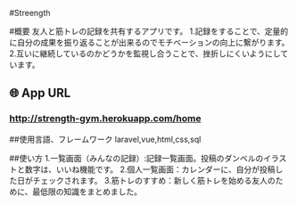 #Streength

#概要
友人と筋トレの記録を共有するアプリです。
1.記録をすることで、定量的に自分の成果を振り返ることが出来るのでモチベーションの向上に繋がります。
2.互いに継続しているのかどうかを監視し合うことで、挫折しにくいようにしています。

## 🌐 App URL

### **http://strength-gym.herokuapp.com/home**  

##使用言語、フレームワーク
laravel,vue,html,css,sql

##使い方
1.一覧画面（みんなの記録）:記録一覧画面。投稿のダンベルのイラストと数字は、いいね機能です。
2.個人一覧画面：カレンダーに、自分が投稿した日がチェックされます。
3.筋トレのすすめ：新しく筋トレを始める友人のために、最低限の知識をまとめました。
